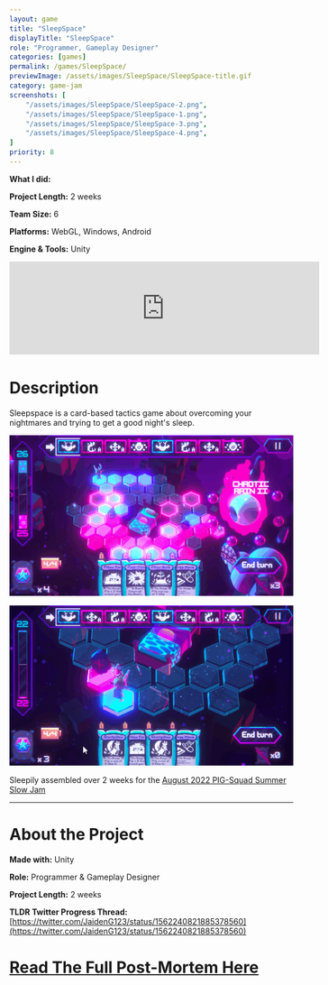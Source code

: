 ```yaml
---
layout: game
title: "SleepSpace"
displayTitle: "SleepSpace"
role: "Programmer, Gameplay Designer"
categories: [games]
permalink: /games/SleepSpace/
previewImage: /assets/images/SleepSpace/SleepSpace-title.gif
category: game-jam
screenshots: [
    "/assets/images/SleepSpace/SleepSpace-2.png",
    "/assets/images/SleepSpace/SleepSpace-1.png",
    "/assets/images/SleepSpace/SleepSpace-3.png",
    "/assets/images/SleepSpace/SleepSpace-4.png",
]
priority: 8 
---
```

**What I did:** 

**Project Length:** 2 weeks

**Team Size:** 6

**Platforms:** WebGL, Windows, Android

**Engine & Tools:** Unity
<!--more-->


<div class="itch-container">
<iframe src="https://itch.io/embed/1659676?border_width=0&amp;bg_color=910a83&amp;fg_color=fbf2f2&amp;border_color=ab0082" width="550" height="165" frameborder="0"><a href="https://jaideng123.itch.io/sleepspace">Sleepspace by Jaiden Gerig, lzklein, Brandon Garcia, zruby, Brad Mader, bordenary</a></iframe>
</div>

# Description
Sleepspace is a card-based tactics game about overcoming your nightmares and trying to get a good night's sleep.

![Gif of Gameplay](/assets/images/SleepSpace/SleepSpace-action-1.gif)

![Another Gif of Gameplay](/assets/images/SleepSpace/SleepSpace-action-2.gif)

Sleepily assembled over 2 weeks for the [August 2022 PIG-Squad Summer Slow Jam](https://itch.io/jam/ssjbossfight)


---
# About the Project
**Made with:** Unity

**Role:** Programmer & Gameplay Designer

**Project Length:** 2 weeks

**TLDR Twitter Progress Thread:** [https://twitter.com/JaidenG123/status/1562240821885378560](https://twitter.com/JaidenG123/status/1562240821885378560)

# [Read The Full Post-Mortem Here](/blog/2022/11/31/SleepSpaceRetro)